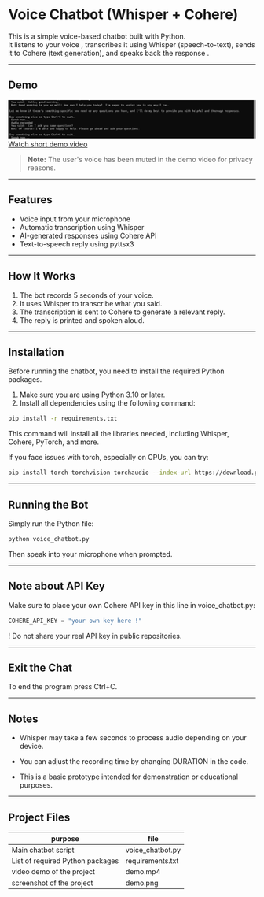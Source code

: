 #  Voice Chatbot (Whisper + Cohere)

This is a simple voice-based chatbot built with Python.  
It listens to your voice , transcribes it using Whisper (speech-to-text), sends it to Cohere (text generation), and speaks back the response .

---

##  Demo

![demo photo](demo.png)
[Watch short demo video](demo.mp4)
>  **Note:** The user's voice has been muted in the demo video for privacy reasons.

---

##  Features

-  Voice input from your microphone
-  Automatic transcription using Whisper
-  AI-generated responses using Cohere API
-  Text-to-speech reply using pyttsx3

---

##  How It Works

1. The bot records 5 seconds of your voice.
2. It uses Whisper to transcribe what you said.
3. The transcription is sent to Cohere to generate a relevant reply.
4. The reply is printed and spoken aloud.

---

##  Installation

Before running the chatbot, you need to install the required Python packages.

1. Make sure you are using Python 3.10 or later.
2. Install all dependencies using the following command:

```bash
pip install -r requirements.txt
```
This command will install all the libraries needed, including Whisper, Cohere, PyTorch, and more.

If you face issues with torch, especially on CPUs, you can try:
```bash
pip install torch torchvision torchaudio --index-url https://download.pytorch.org/whl/cpu
```

---

##  Running the Bot
Simply run the Python file:

```bash
python voice_chatbot.py
```
Then speak into your microphone when prompted.

---
## Note about API Key
Make sure to place your own Cohere API key in this line in voice_chatbot.py:
```python
COHERE_API_KEY = "your own key here !"
```
! Do not share your real API key in public repositories.

---
## Exit the Chat
To end the program press Ctrl+C.

---
## Notes
+ Whisper may take a few seconds to process audio depending on your device.

+ You can adjust the recording time by changing DURATION in the code.

+ This is a basic prototype intended for demonstration or educational purposes.

---
## Project Files
|  purpose | file | 
|----------|----------|
|Main chatbot script |voice_chatbot.py	 |
| List of required Python packages  | requirements.txt	 |
|video demo of the project |demo.mp4|
|screenshot of the project |demo.png |
